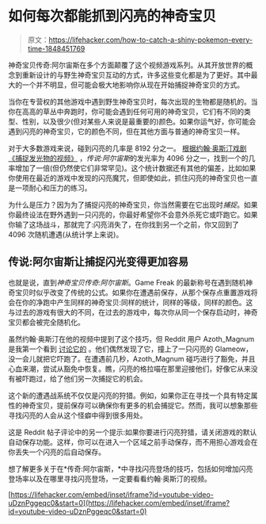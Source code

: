 # 如何每次都能抓到闪亮的神奇宝贝

> 原文：<https://lifehacker.com/how-to-catch-a-shiny-pokemon-every-time-1848451769>

神奇宝贝传奇:阿尔宙斯在多个方面颠覆了这个视频游戏系列。从其开放世界的概念到重新设计的与野生神奇宝贝互动的方式，许多这些变化都是为了更好。其中最大的一个并不明显，但可能会极大地影响你从现在开始捕捉神奇宝贝的方式。



当你在专营权的其他游戏中遇到野生神奇宝贝时，每次出现的生物都是随机的。当你在高高的草丛中奔跑时，你可能会遇到任何可用的神奇宝贝，它们有不同的类型、性别，以及很少(但对某些人来说是最重要的)颜色。如果你运气好，你可能会遇到闪亮的神奇宝贝，它的颜色不同，但在其他方面与普通的神奇宝贝一样。

对于大多数游戏来说，碰到闪亮的几率是 8192 分之一。 [根据约翰·奥斯汀戏剧《捕捉发光物的视频》](https://www.youtube.com/watch?v=uDznPggeqc0) ，*传说:阿尔宙斯*的发光率为 4096 分之一，找到一个的几率增加了一倍(但仍然使它们非常罕见)。这个统计数据还有其他的偏差，比如如果你使用在最近的游戏中发现的闪亮魔咒，但即使如此，抓住闪亮的神奇宝贝也一直是一项耐心和压力的练习。

为什么是压力？因为为了捕捉闪亮的神奇宝贝，你当然需要在它出现时*捕捉*。如果你最终设法在野外遇到一只闪亮的，你最好希望你不会意外杀死它或吓跑它。如果你输了这场战斗，那就完了:闪亮消失了，在你找到另一个之前，你又回到了 4096 次随机遭遇(从统计学上来说)。

## 传说:阿尔宙斯让捕捉闪光变得更加容易

也就是说，直到*神奇宝贝传奇:阿尔宙斯*。Game Freak 的最新称号在遇到随机神奇宝贝时似乎改变了传统的公式。如果你在遭遇前保存，从那个保存点重置游戏将会在你的净跑中产生同样的神奇宝贝:同样的统计，同样的等级，同样的颜色。这与过去的游戏有很大的不同，在过去的游戏中，每次你从同一个保存启动时，神奇宝贝都会被完全随机化。

虽然约翰·奥斯汀在他的视频中提到了这个技巧，但 Reddit 用户 Azoth_Magnum 是我第一个看到 [讨论它的](https://www.reddit.com/r/pokemon/comments/sgep8z/i_just_discovered_a_important_thing_about_shinys/) 。他们偶然发现了它，撞上了一只闪亮的 Glameow，没一会儿就把它吓跑了。在遭遇前几秒，Azoth_Magnum 碰巧进行了豁免，并且心血来潮，尝试从豁免中恢复。瞧，闪亮的格拉喵在那里迎接他们，好像它从来没有被吓跑过，给了他们另一次捕捉它的机会。

这个新的遭遇战系统不仅仅是闪亮的狩猎。例如，如果你正在寻找一个具有特定属性的神奇宝贝，提前保存可以确保你有更多的机会捕捉它。然而，我可以想象那些寻找闪亮的人会从这个怪癖中得到很多用处。

这是 Reddit 帖子评论中的另一个提示:如果你要进行闪亮狩猎，请关闭游戏的默认自动保存功能。这样，你可以在进入一个区域之前手动保存，而不用担心游戏会在你丢失一个闪亮的后自动保存。

想了解更多关于在*传奇:阿尔宙斯，*中寻找闪亮登场的技巧，包括如何增加闪亮登场率以及在哪里寻找闪亮登场，一定要看看约翰·奥斯汀的视频。

 [https://lifehacker.com/embed/inset/iframe?id=youtube-video-uDznPggeqc0&start=0](https://lifehacker.com/embed/inset/iframe?id=youtube-video-uDznPggeqc0&start=0)
